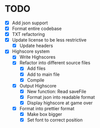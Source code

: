 # TODO

* [x] Add json support
* [x] Format entire codebase
* [x] TXT refactoring
* [x] Update license to be less restrictive
  * [x] Update headers
* [x] Highscore system
  * [x] Write Highscores
  * [x] Refactor into different source files
    * [x] Add files
    * [x] Add to main file
    * [x] Compile
  * [x] Output Highscore
    * [x] New function: Read saveFile
    * [x] Format json into readable format
    * [x] Display highscore at game over
  * [x] Format into prettier format
    * [x] Make box bigger
    * [x] Set font to correct position
